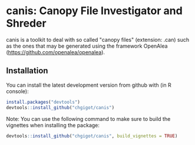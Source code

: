 # canis: Canopy File Investigator and Shreder

canis is a toolkit to deal with so called "canopy files" (extension: .can) such as the ones that may be generated using the framework OpenAlea (<https://github.com/openalea/openalea>).

## Installation

You can install the latest development version from github with (in R console):

```r
install.packages("devtools")
devtools::install_github("chgigot/canis")
```

Note: You can use the following command to make sure to build the vignettes when installing the package:

```r
devtools::install_github("chgigot/canis", build_vignettes = TRUE)
```
